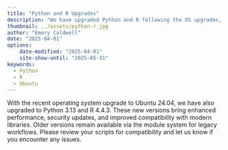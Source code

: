 ```yaml
---
title: "Python and R Upgrades"
description: "We have upgraded Python and R following the OS upgrades, with new features and improved compatibility."
thumbnail: ../assets/python-r.jpg
author: "Emery Caldwell"
date: "2025-04-01"
options:
    date-modified: "2025-04-01"
    site-show-until: "2025-05-31"
keywords:
  - Python
  - R
  - Ubuntu
---
```


With the recent operating system upgrade to Ubuntu 24.04, we have also upgraded to Python 3.13 and R 4.4.3. These new versions bring enhanced performance, security updates, and improved compatibility with modern libraries. Older versions remain available via the module system for legacy workflows. Please review your scripts for compatibility and let us know if you encounter any issues.

